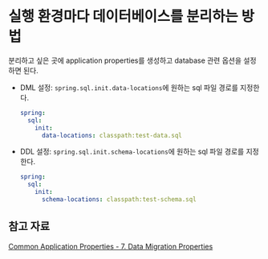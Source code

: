 # 실행 환경마다 데이터베이스를 분리하는 방법

분리하고 싶은 곳에 application properties를 생성하고 database 관련 옵션을 설정하면 된다.

* DML 설정:  `spring.sql.init.data-locations`에 원하는 sql 파일 경로를 지정한다.

    ```yaml
    spring:
      sql:
        init:
          data-locations: classpath:test-data.sql
    ```

* DDL 설정:  `spring.sql.init.schema-locations`에 원하는 sql 파일 경로를 지정한다.

    ```yaml
    spring:
      sql:
        init:
          schema-locations: classpath:test-schema.sql
    ```

## 참고 자료

[Common Application Properties - 7. Data Migration Properties
](https://docs.spring.io/spring-boot/docs/current/reference/html/application-properties.html#appendix.application-properties.data-migration)
